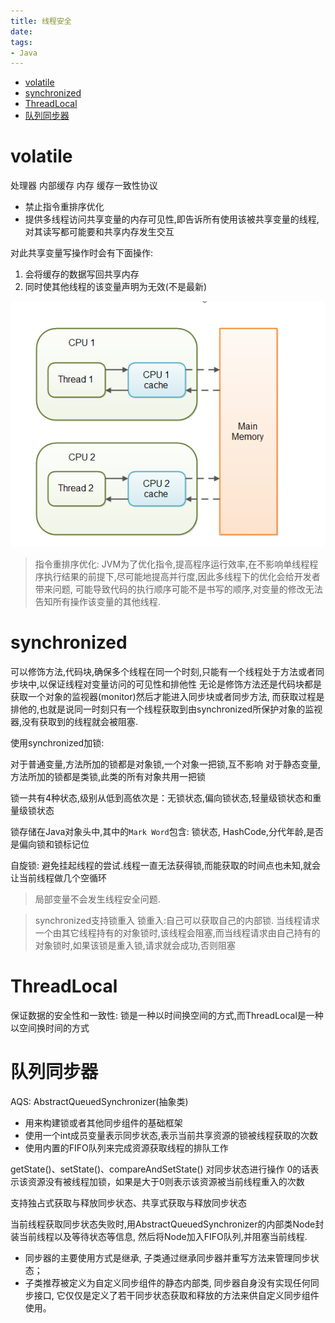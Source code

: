 ```yaml
---
title: 线程安全
date: 
tags:
- Java
---
```

<!-- TOC -->

- [volatile](#volatile)
- [synchronized](#synchronized)
- [ThreadLocal](#threadlocal)
- [队列同步器](#队列同步器)

<!-- /TOC -->

# volatile

处理器 内部缓存 内存 
缓存一致性协议

* 禁止指令重排序优化
* 提供多线程访问共享变量的内存可见性,即告诉所有使用该被共享变量的线程,对其读写都可能要和共享内存发生交互

对此共享变量写操作时会有下面操作:

1. 会将缓存的数据写回共享内存
2. 同时使其他线程的该变量声明为无效(不是最新)

![](./img/volatile.png)

> 指令重排序优化:
> JVM为了优化指令,提高程序运行效率,在不影响单线程程序执行结果的前提下,尽可能地提高并行度,因此多线程下的优化会给开发者带来问题,
> 可能导致代码的执行顺序可能不是书写的顺序,对变量的修改无法告知所有操作该变量的其他线程.

# synchronized

可以修饰方法,代码块,确保多个线程在同一个时刻,只能有一个线程处于方法或者同步块中,以保证线程对变量访问的可见性和排他性
无论是修饰方法还是代码块都是获取一个对象的监视器(monitor)然后才能进入同步块或者同步方法,
而获取过程是排他的,也就是说同一时刻只有一个线程获取到由synchronized所保护对象的监视器,没有获取到的线程就会被阻塞.

使用synchronized加锁:

对于普通变量,方法所加的锁都是对象锁,一个对象一把锁,互不影响
对于静态变量,方法所加的锁都是类锁,此类的所有对象共用一把锁

锁一共有4种状态,级别从低到高依次是：无锁状态,偏向锁状态,轻量级锁状态和重量级锁状态

锁存储在Java对象头中,其中的`Mark Word`包含: 锁状态, HashCode,分代年龄,是否是偏向锁和锁标记位

自旋锁: 避免挂起线程的尝试.线程一直无法获得锁,而能获取的时间点也未知,就会让当前线程做几个空循环


> 局部变量不会发生线程安全问题.

> synchronized支持锁重入
> 锁重入:自己可以获取自己的内部锁.
> 当线程请求一个由其它线程持有的对象锁时,该线程会阻塞,而当线程请求由自己持有的对象锁时,如果该锁是重入锁,请求就会成功,否则阻塞


# ThreadLocal


保证数据的安全性和一致性:
锁是一种以时间换空间的方式,而ThreadLocal是一种以空间换时间的方式


# 队列同步器

AQS: AbstractQueuedSynchronizer(抽象类)

* 用来构建锁或者其他同步组件的基础框架
* 使用一个int成员变量表示同步状态,表示当前共享资源的锁被线程获取的次数
* 使用内置的FIFO队列来完成资源获取线程的排队工作

getState()、setState()、compareAndSetState() 对同步状态进行操作
0的话表示该资源没有被线程加锁，如果是大于0则表示该资源被当前线程重入的次数

支持独占式获取与释放同步状态、共享式获取与释放同步状态

当前线程获取同步状态失败时,用AbstractQueuedSynchronizer的内部类Node封装当前线程以及等待状态等信息,
然后将Node加入FIFO队列,并阻塞当前线程.

* 同步器的主要使用方式是继承, 子类通过继承同步器并重写方法来管理同步状态；
* 子类推荐被定义为自定义同步组件的静态内部类, 同步器自身没有实现任何同步接口, 它仅仅是定义了若干同步状态获取和释放的方法来供自定义同步组件使用。
